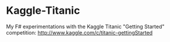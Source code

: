 Kaggle-Titanic
==============

My F# experimentations with the Kaggle Titanic "Getting Started" competition: 
http://www.kaggle.com/c/titanic-gettingStarted
